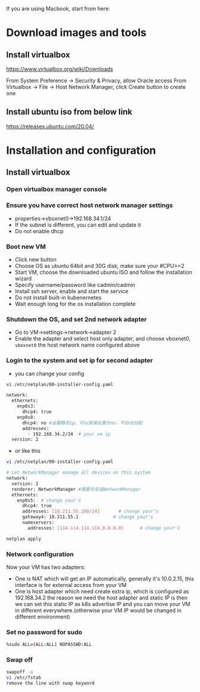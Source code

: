 If you are using Macbook, start from here:

# Download images and tools

## Install virtualbox

https://www.virtualbox.org/wiki/Downloads

From System Preference -> Security & Privacy, allow Oracle access
From Virtualbox -> File -> Host Network Manager, click Create button to create one

## Install ubuntu iso from below link

https://releases.ubuntu.com/20.04/

# Installation and configuration

## Install virtualbox

### Open virtualbox manager console

### Ensure you have correct host network manager settings

- properties->vboxnet0->192.168.34.1/24
- If the subnet is different, you can edit and update it
- Do not enable dhcp

### Boot new VM

- Click new button
- Choose OS as ubuntu 64bit and 30G disk, make sure your #CPU>=2
- Start VM, choose the downloaded ubuntu ISO and follow the installation wizard
- Specify username/password like cadmin/cadmin
- Install ssh server, enable and start the service
- Do not install built-in kubenernetes
- Wait enough long for the os installation complete

### Shutdown the OS, and set 2nd network adapter

- Go to VM->settings->network->adapter 2
- Enable the adapter and select host only adapter, and choose vboxnet0, `vboxnet0` the host network name configured above

### Login to the system and set ip for second adapter
- you can change your config

```sh
vi /etc/netplan/00-installer-config.yaml

network:
  ethernets:
    enp0s3:
      dhcp4: true
    enp0s8:
      dhcp4: no #设置静态ip，可以直接设置为no，不自动分配
      addresses:
        - 192.168.34.2/24  # your vm ip
  version: 2
```
- or like this 
```sh
vi /etc/netplan/00-installer-config.yaml

# Let NetworkManager manage all devices on this system
network:
  version: 2
  renderer: NetworkManager #需要先安装NetworkManager
  ethernets:
    enp0s5:  # change your's                            
      dhcp4: true  
      addresses: [10.211.55.200/24]       # change your's   
      gateway4: 10.211.55.1             # change your's     
      nameservers:
        addresses: [114.114.114.114,8.8.8.8]      # change your's

```

```sh
netplan apply
```

### Network configuration

Now your VM has two adapters:

- One is NAT which will get an IP automatically, generally it's 10.0.2.15, this interface is for external access from your VM
- One is host adapter which need create extra ip, which is configured as 192.168.34.2
  the reason we need the host adapter and static IP is then we can set this static IP as k8s advertise IP and you can move your VM in different everywhere.(otherwise your VM IP would be changed in different environment)

### Set no password for sudo

```sh
%sudo ALL=(ALL:ALL) NOPASSWD:ALL
```

### Swap off

```sh
swapoff -a
vi /etc/fstab
remove the line with swap keyword
```
